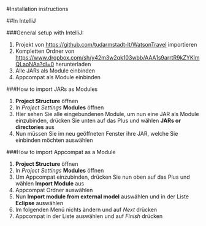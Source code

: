#Installation instructions

##In IntelliJ

###General setup with IntelliJ:
1. Projekt von https://github.com/tudarmstadt-lt/WatsonTravel importieren
2. Kompletten Ordner von
https://www.dropbox.com/sh/y42m3w2qk103wbb/AAA1s9arrtR9kZYKlmQLaoNAa?dl=0 herunterladen
3. Alle JARs als Module einbinden
4. Appcompat als Module einbinden

###How to import JARs as Modules
1. **Project Structure** öffnen
2. In *Project Settings* **Modules** öffnen
3. Hier sehen Sie alle eingebundenen Module, um nun eine JAR als Module einzubinden, drücken Sie unten auf das Plus und wählen **JARs or directories** aus
4. Nun müssen Sie im neu geöffneten Fenster ihre JAR, welche Sie einbinden möchten auswählen

###How to import Appcompat as a Module
1. **Project Structure** öffnen
2. In *Project Settings* **Modules** öffnen
3. Um Appcompat einzubinden, drücken Sie nun oben auf das Plus und wählen **Import Module** aus
4. Appcompat Ordner auswählen
5. Nun **Import module from external model** auswählen und in der Liste **Eclipse** auswählen
6. Im folgenden Menü nichts ändern und auf *Next* drücken
7. Appcompat in der Liste auswählen und auf *Finish* drücken
